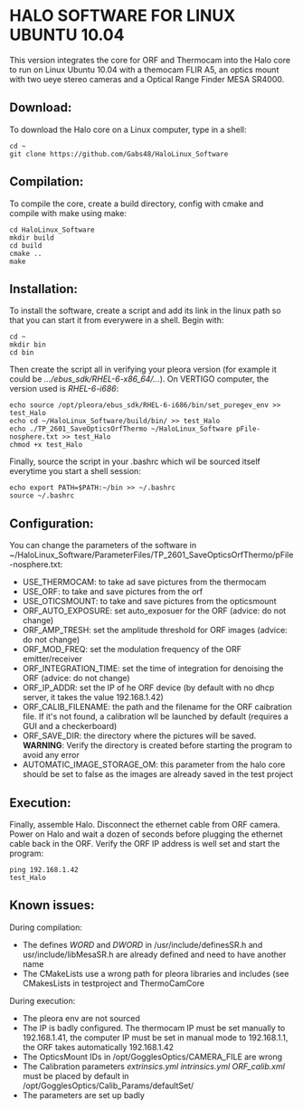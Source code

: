 
HALO SOFTWARE FOR LINUX UBUNTU 10.04
====================================

This version integrates the core for ORF and Thermocam into the Halo core to run on Linux Ubuntu 10.04 with a themocam FLIR A5, an optics mount with two ueye stereo cameras and a Optical Range Finder MESA SR4000.


Download:
---------

To download the Halo core on a Linux computer, type in a shell:
```
cd ~
git clone https://github.com/Gabs48/HaloLinux_Software
```

Compilation:
------------

To compile the core, create a build directory, config with cmake and compile with make using make:
```
cd HaloLinux_Software
mkdir build
cd build
cmake ..
make
```

Installation:
-------------

To install the software, create a script and add its link in the linux path so that you can start it from everywere in a shell. Begin with:
```
cd ~
mkdir bin
cd bin
```
Then create the script all in verifying your pleora version (for example it could be *.../ebus_sdk/RHEL-6-x86_64/...*). On VERTIGO computer, the version used is *RHEL-6-i686*:
```
echo source /opt/pleora/ebus_sdk/RHEL-6-i686/bin/set_puregev_env >> test_Halo
echo cd ~/HaloLinux_Software/build/bin/ >> test_Halo
echo ./TP_2601_SaveOpticsOrfThermo ~/HaloLinux_Software pFile-nosphere.txt >> test_Halo
chmod +x test_Halo
```
Finally, source the script in your .bashrc which wil be sourced itself everytime you start a shell session:
```
echo export PATH=$PATH:~/bin >> ~/.bashrc
source ~/.bashrc
```

Configuration:
-------------

You can change the parameters of the software in ~/HaloLinux_Software/ParameterFiles/TP_2601_SaveOpticsOrfThermo/pFile-nosphere.txt:
- USE_THERMOCAM: to take ad save pictures from the thermocam
- USE_ORF: to take and save pictures from the orf
- USE_OTICSMOUNT: to take and save pictures from the opticsmount
- ORF_AUTO_EXPOSURE: set auto_exposuer for the ORF (advice: do not change)
- ORF_AMP_TRESH: set the amplitude threshold for ORF images (advice: do not change)
- ORF_MOD_FREQ: set the modulation frequency of the ORF emitter/receiver
- ORF_INTEGRATION_TIME: set the time of integration for denoising the ORF (advice: do not change)
- ORF_IP_ADDR: set the IP of he ORF device (by default with no dhcp server, it takes the value 192.168.1.42)
- ORF_CALIB_FILENAME: the path and the filename for the ORF caibration file. If it's not found, a calibration wll be launched by default (requires a GUI and a checkerboard)
- ORF_SAVE_DIR: the directory where the pictures will be saved. **WARNING**: Verify the directory is created before starting the program to avoid any error
- AUTOMATIC_IMAGE_STORAGE_OM: this parameter from the halo core should be set to false as the images are already saved in the test project

Execution:
-----------

Finally, assemble Halo. Disconnect the ethernet cable from ORF camera. Power on Halo and wait a dozen of seconds before plugging the ethernet cable back in the ORF. Verify the ORF IP address is well set and start the program:
```
ping 192.168.1.42
test_Halo
```

Known issues:
-------------

During compilation:
- The defines *WORD* and *DWORD* in /usr/include/definesSR.h and usr/include/libMesaSR.h are already defined and need to have another name
- The CMakeLists use a wrong path for pleora libraries and includes (see CMakesLists in testproject and ThermoCamCore

During execution:
- The pleora env are not sourced
- The IP is badly configured. The thermocam IP must be set manually to 192.168.1.41, the computer IP must be set in manual mode to 192.168.1.1, the ORF takes automatically 192.168.1.42
- The OpticsMount IDs in /opt/GogglesOptics/CAMERA_FILE are wrong
- The Calibration parameters *extrinsics.yml*  *intrinsics.yml*  *ORF_calib.xml* must be placed by default in /opt/GogglesOptics/Calib_Params/defaultSet/
- The parameters are set up badly

